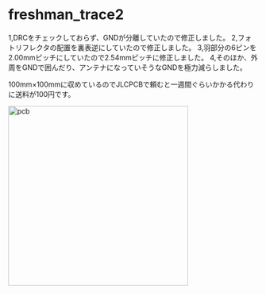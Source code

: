 # freshman_trace2

1,DRCをチェックしておらず、GNDが分離していたので修正しました。
2,フォトリフレクタの配置を裏表逆にしていたので修正しました。
3,羽部分の6ピンを2.00mmピッチにしていたので2.54mmピッチに修正しました。
4,そのほか、外周をGNDで囲んだり、アンテナになっていそうなGNDを極力減らしました。

100mm×100mmに収めているのでJLCPCBで頼むと一週間ぐらいかかる代わりに送料が100円です。

<img width="362" alt="pcb" src="https://github.com/Robomech-Micromouse/freshman_trace2/assets/86107451/83d5c58f-ed09-4e5e-bd5c-c04e518e963e">
